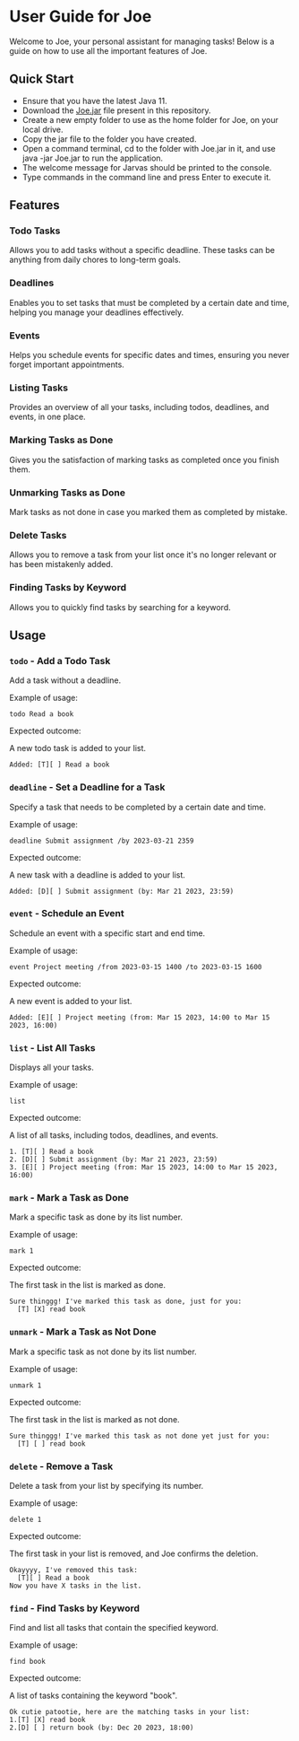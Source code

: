 # User Guide for Joe

Welcome to Joe, your personal assistant for managing tasks! Below is a guide on how to use all the important features of Joe.

## Quick Start

- Ensure that you have the latest Java 11.
- Download the [Joe.jar](https://github.com/ymirmeddeb/ChatbotJoe/blob/main/Joe.jar) file present in this repository.
- Create a new empty folder to use as the home folder for Joe, on your local drive.
- Copy the jar file to the folder you have created.
- Open a command terminal, cd to the folder with Joe.jar in it, and use java -jar Joe.jar to run the application.
- The welcome message for Jarvas should be printed to the console.
- Type commands in the command line and press Enter to execute it.

## Features 

### Todo Tasks

Allows you to add tasks without a specific deadline. These tasks can be anything from daily chores to long-term goals.

### Deadlines

Enables you to set tasks that must be completed by a certain date and time, helping you manage your deadlines effectively.

### Events

Helps you schedule events for specific dates and times, ensuring you never forget important appointments.

### Listing Tasks

Provides an overview of all your tasks, including todos, deadlines, and events, in one place.

### Marking Tasks as Done

Gives you the satisfaction of marking tasks as completed once you finish them.

### Unmarking Tasks as Done

Mark tasks as not done in case you marked them as completed by mistake.

### Delete Tasks

Allows you to remove a task from your list once it's no longer relevant or has been mistakenly added.

### Finding Tasks by Keyword

Allows you to quickly find tasks by searching for a keyword.

## Usage

### `todo` - Add a Todo Task

Add a task without a deadline.

Example of usage:

`todo Read a book`

Expected outcome:

A new todo task is added to your list.

```
Added: [T][ ] Read a book
```

### `deadline` - Set a Deadline for a Task

Specify a task that needs to be completed by a certain date and time.

Example of usage:

`deadline Submit assignment /by 2023-03-21 2359`

Expected outcome:

A new task with a deadline is added to your list.

```
Added: [D][ ] Submit assignment (by: Mar 21 2023, 23:59)
```

### `event` - Schedule an Event

Schedule an event with a specific start and end time.

Example of usage:

`event Project meeting /from 2023-03-15 1400 /to 2023-03-15 1600`

Expected outcome:

A new event is added to your list.

```
Added: [E][ ] Project meeting (from: Mar 15 2023, 14:00 to Mar 15 2023, 16:00)
```

### `list` - List All Tasks

Displays all your tasks.

Example of usage:

`list`

Expected outcome:

A list of all tasks, including todos, deadlines, and events.

```
1. [T][ ] Read a book
2. [D][ ] Submit assignment (by: Mar 21 2023, 23:59)
3. [E][ ] Project meeting (from: Mar 15 2023, 14:00 to Mar 15 2023, 16:00)
```

### `mark` - Mark a Task as Done

Mark a specific task as done by its list number.

Example of usage:

`mark 1`

Expected outcome:

The first task in the list is marked as done.

```
Sure thinggg! I've marked this task as done, just for you:
  [T] [X] read book
```

### `unmark` - Mark a Task as Not Done

Mark a specific task as not done by its list number.

Example of usage:

`unmark 1`

Expected outcome:

The first task in the list is marked as not done.

```
Sure thinggg! I've marked this task as not done yet just for you:
  [T] [ ] read book
```

### `delete` - Remove a Task

Delete a task from your list by specifying its number.

Example of usage:

`delete 1`

Expected outcome:

The first task in your list is removed, and Joe confirms the deletion.

```
Okayyyy, I've removed this task:
  [T][ ] Read a book
Now you have X tasks in the list.
```

### `find` - Find Tasks by Keyword

Find and list all tasks that contain the specified keyword.

Example of usage:

`find book`

Expected outcome:

A list of tasks containing the keyword "book".

```
Ok cutie patootie, here are the matching tasks in your list:
1.[T] [X] read book
2.[D] [ ] return book (by: Dec 20 2023, 18:00)
```
